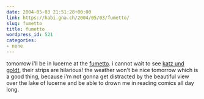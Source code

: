 ```yaml
---
date: 2004-05-03 21:51:28+00:00
link: https://habi.gna.ch/2004/05/03/fumetto/
slug: fumetto
title: fumetto
wordpress_id: 521
categories:
- none
---
```


tomorrow i'll be in lucerne at the [fumetto](http://www.fumetto.ch/04). i cannot wait to see [katz und goldt](http://www.fumetto.ch/04/ausstellungen_katzgold.cfm), their strips are hilarious! the weather won't be nice tomorrow which is a good thing, because i'm not gonna get distracted by the beautiful view over the lake of lucerne and be able to drown me in reading comics all day long.

